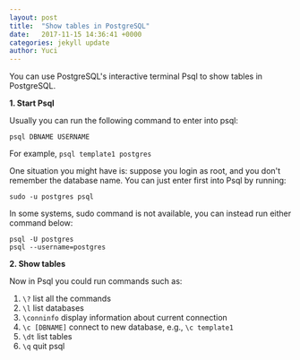 ```yaml
---
layout: post
title:  "Show tables in PostgreSQL"
date:   2017-11-15 14:36:41 +0000
categories: jekyll update
author: Yuci
---
```

You can use PostgreSQL's interactive terminal Psql to show tables in PostgreSQL. 

**1. Start Psql**

Usually you can run the following command to enter into psql:

    psql DBNAME USERNAME

For example, `psql template1 postgres`

<!--more-->

One situation you might have is: suppose you login as root, and you don't remember the database name. You can just enter first into Psql by running:

    sudo -u postgres psql

In some systems, sudo command is not available, you can instead run either command below:

    psql -U postgres
    psql --username=postgres

**2. Show tables**

Now in Psql you could run commands such as:

 1. `\?` list all the commands
 2. `\l` list databases
 3. `\conninfo` display information about current connection
 4. `\c [DBNAME]` connect to new database, e.g., `\c template1`
 5. `\dt` list tables
 6. `\q` quit psql
